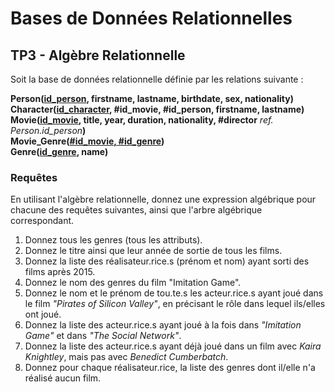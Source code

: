 # Bases de Données Relationnelles

## TP3 - Algèbre Relationnelle

Soit la base de données relationnelle définie par les relations suivante :

__Person(<ins>id_person</ins>, firstname, lastname, birthdate, sex, nationality)__<br>
__Character(<ins>id_character</ins>, #id_movie, #id_person, firstname, lastname)__<br>
__Movie(<ins>id_movie</ins>, title, year, duration, nationality, #director__ *ref. Person.id_person*__)__<br>
__Movie_Genre(<ins>#id_movie, #id_genre</ins>)__<br>
__Genre(<ins>id_genre</ins>, name)__

### Requêtes

En utilisant l'algèbre relationnelle, donnez une expression algébrique pour chacune des requêtes suivantes, ainsi que l'arbre algébrique correspondant.

1. Donnez tous les genres (tous les attributs).
2. Donnez le titre ainsi que leur année de sortie de tous les films.
3. Donnez la liste des réalisateur.rice.s (prénom et nom) ayant sorti des films après 2015.
4. Donnez le nom des genres du film "Imitation Game".
5. Donnez le nom et le prénom de tou.te.s les acteur.rice.s ayant joué dans le film _"Pirates of Silicon Valley"_, en précisant le rôle dans lequel ils/elles ont joué.
6. Donnez la liste des acteur.rice.s ayant joué à la fois dans _"Imitation Game"_ et dans _"The Social Network"_.
7. Donnez la liste des acteur.rice.s ayant déjà joué dans un film avec _Kaira Knightley_, mais pas avec _Benedict Cumberbatch_.
8. Donnez pour chaque réalisateur.rice, la liste des genres dont il/elle n'a réalisé aucun film.
